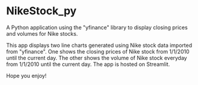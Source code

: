 # NikeStock_py
A Python application using the "yfinance" library to display closing prices and volumes for Nike stocks.

This app displays two line charts generated using Nike stock data imported from "yfinance". 
One shows the closing prices of Nike stock from 1/1/2010 until the current day. The other 
shows the volume of Nike stock everyday from 1/1/2010 until the current day. The app is hosted on Streamlit.

Hope you enjoy!
